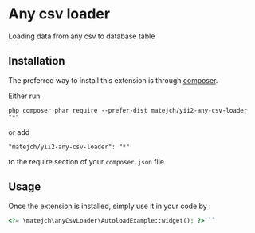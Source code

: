 Any csv loader
==============
Loading data from any csv to database table

Installation
------------

The preferred way to install this extension is through [composer](http://getcomposer.org/download/).

Either run

```
php composer.phar require --prefer-dist matejch/yii2-any-csv-loader "*"
```

or add

```
"matejch/yii2-any-csv-loader": "*"
```

to the require section of your `composer.json` file.


Usage
-----

Once the extension is installed, simply use it in your code by  :

```php
<?= \matejch\anyCsvLoader\AutoloadExample::widget(); ?>```